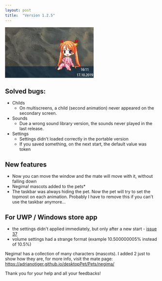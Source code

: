 ```yaml
---
layout: post
title:  "Version 1.2.5"
---
```


<img src='https://github.com/Adrianotiger/desktopPet/raw/master/_posts/negima.jpg' />

<h2>Solved bugs:</h2>

- Childs  
  - On multiscreens, a child (second animation) never appeared on the secondary screen.
- Sounds  
  - Due a wrong sound library version, the sounds never played in the last release.
- Settings
  - Settings didn't loaded correctly in the portable version
  - If you saved something, on the next start, the default value was token

<h2>New features</h2>

- Now you can move the window and the mate will move with it, without falling down
- Negima! mascots added to the pets*
- The taskbar was always hiding the pet. Now the pet will try to set the topmost on each animation. Probably I have to remove this if you can't use the taskbar anymore...

<h2>For UWP / Windows store app</h2>

- the settings didn't applied immediately, but only after a new start - [issue 37](https://github.com/Adrianotiger/desktopPet/issues/37)  
- volume settings had a strange format (example 10.500000005% instead of 10.5%)

Negima! has a collection of many characters (mascots). I added 2 just to show how they are, for more info, visit the mate page: https://adrianotiger.github.io/desktopPet/Pets/negima/

Thank you for your help and all your feedbacks!
